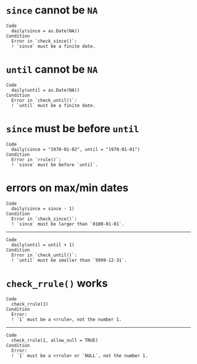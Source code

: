 # `since` cannot be `NA`

    Code
      daily(since = as.Date(NA))
    Condition
      Error in `check_since()`:
      ! `since` must be a finite date.

# `until` cannot be `NA`

    Code
      daily(until = as.Date(NA))
    Condition
      Error in `check_until()`:
      ! `until` must be a finite date.

# `since` must be before `until`

    Code
      daily(since = "1970-01-02", until = "1970-01-01")
    Condition
      Error in `rrule()`:
      ! `since` must be before `until`.

# errors on max/min dates

    Code
      daily(since = since - 1)
    Condition
      Error in `check_since()`:
      ! `since` must be larger than `0100-01-01`.

---

    Code
      daily(until = until + 1)
    Condition
      Error in `check_until()`:
      ! `until` must be smaller than `9999-12-31`.

# `check_rrule()` works

    Code
      check_rrule(1)
    Condition
      Error:
      ! `1` must be a <rrule>, not the number 1.

---

    Code
      check_rrule(1, allow_null = TRUE)
    Condition
      Error:
      ! `1` must be a <rrule> or `NULL`, not the number 1.

